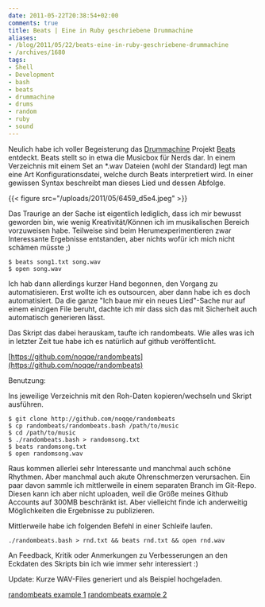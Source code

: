 ```yaml
---
date: 2011-05-22T20:38:54+02:00
comments: true
title: Beats | Eine in Ruby geschriebene Drummachine
aliases:
- /blog/2011/05/22/beats-eine-in-ruby-geschriebene-drummachine
- /archives/1680
tags:
- Shell
- Development
- bash
- beats
- drummachine
- drums
- random
- ruby
- sound
---
```


Neulich habe ich voller Begeisterung das
[Drummachine](http://beatsdrummachine.com/) Projekt
[Beats](https://github.com/jstrait/beats/) entdeckt. Beats stellt so in
etwa die Musicbox für Nerds dar. In einem Verzeichnis mit einem Set an
\*.wav Dateien (wohl der Standard) legt man eine Art Konfigurationsdatei,
welche durch Beats interpretiert wird. In einer gewissen Syntax beschreibt
man dieses Lied und dessen Abfolge.

{{< figure src="/uploads/2011/05/6459_d5e4.jpeg" >}}

Das Traurige an der Sache ist eigentlich lediglich, dass ich mir bewusst
geworden bin, wie wenig Kreativität/Können ich im musikalischen Bereich
vorzuweisen habe. Teilweise sind beim Herumexperimentieren zwar
Interessante Ergebnisse entstanden, aber nichts wofür ich mich nicht
schämen müsste ;)

```
$ beats song1.txt song.wav
$ open song.wav
```

Ich hab dann allerdings kurzer Hand begonnen, den Vorgang zu
automatisieren. Erst wollte ich es outsourcen, aber dann habe ich es doch
automatisiert. Da die ganze "Ich baue mir ein neues Lied"-Sache nur auf
einem einzigen File beruht, dachte ich mir dass sich das mit Sicherheit
auch automatisch generieren lässt.

Das Skript das dabei herauskam, taufte ich randombeats. Wie alles was ich
in letzter Zeit tue habe ich es natürlich auf github veröffentlicht.

[https://github.com/noqqe/randombeats](https://github.com/noqqe/randombeats)

Benutzung:

Ins jeweilige Verzeichnis mit den Roh-Daten kopieren/wechseln und Skript
ausführen.

```
$ git clone http://github.com/noqqe/randombeats
$ cp randombeats/randombeats.bash /path/to/music
$ cd /path/to/music
$ ./randombeats.bash > randomsong.txt
$ beats randomsong.txt
$ open randomsong.wav
```

Raus kommen allerlei sehr Interessante und manchmal auch schöne Rhythmen.
Aber manchmal auch akute Ohrenschmerzen verursachen. Ein paar davon sammle
ich mittlerweile in einem separaten Branch im Git-Repo. Diesen kann ich
aber nicht uploaden, weil die Größe meines Github Accounts auf 300MB
beschränkt ist. Aber vielleicht finde ich anderweitig Möglichkeiten die
Ergebnisse zu publizieren.

Mittlerweile habe ich folgenden Befehl in einer Schleife laufen.

```
./randombeats.bash > rnd.txt && beats rnd.txt && open rnd.wav
```

An Feedback, Kritik oder Anmerkungen zu Verbesserungen an den Eckdaten des
Skripts bin ich wie immer sehr interessiert :)

Update: Kurze WAV-Files generiert und als Beispiel hochgeladen.

[randombeats example 1](/uploads/2011/05/rnd.mp3)
[randombeats example 2](/uploads/2011/05/wheep.mp3)
